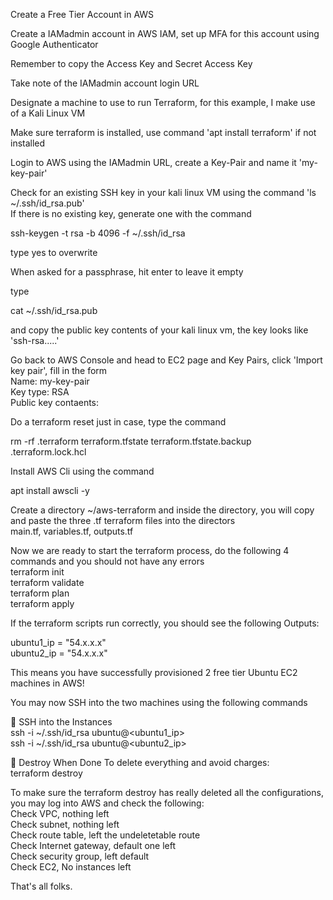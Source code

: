 Create a Free Tier Account in AWS  

Create a IAMadmin account in AWS IAM, set up MFA for this account using Google Authenticator  

Remember to copy the Access Key and Secret Access Key  

Take note of the IAMadmin account login URL  

Designate a machine to use to run Terraform, for this example, I make use of a Kali Linux VM  

Make sure terraform is installed, use command 'apt install terraform' if not installed  

Login to AWS using the IAMadmin URL, create a Key-Pair and name it 'my-key-pair'  

Check for an existing SSH key in your kali linux VM using the command 'ls ~/.ssh/id_rsa.pub'  
  If there is no existing key, generate one with the command 
  
  ssh-keygen -t rsa -b 4096 -f ~/.ssh/id_rsa  
  
  type yes to overwrite  
  
  When asked for a passphrase, hit enter  to leave it empty  
  
  type 
  
  cat ~/.ssh/id_rsa.pub
  
  and copy the public key contents of your kali linux vm, the key looks like 'ssh-rsa.....'  

Go back to AWS Console and head to EC2 page and Key Pairs, click 'Import key pair', fill in the form  
  Name: my-key-pair  
  Key type: RSA  
  Public key contaents: <paste in your public key here>  

Do a terraform reset just in case, type the command   

rm -rf .terraform terraform.tfstate terraform.tfstate.backup .terraform.lock.hcl  

Install AWS Cli using the command 

apt install awscli -y  

Create a directory ~/aws-terraform and inside the directory, you will copy and paste the three .tf terraform files into the directors  
  main.tf, variables.tf, outputs.tf  

Now we are ready to start the terraform process, do the following 4 commands and you should not have any errors  
  terraform init  
  terraform validate  
  terraform plan  
  terraform apply  

If the terraform scripts run correctly, you should see the following
Outputs:                                                                                                                                                                                                                                                               
                                                                                                                                                                                                                                                                       
ubuntu1_ip = "54.x.x.x"                                                                                                                                                                                                                                           
ubuntu2_ip = "54.x.x.x" 

This means you have successfully provisioned 2 free tier Ubuntu EC2 machines in AWS!

You may now SSH into the two machines using the following commands

🔐 SSH into the Instances  
ssh -i ~/.ssh/id_rsa ubuntu@<ubuntu1_ip>  
ssh -i ~/.ssh/id_rsa ubuntu@<ubuntu2_ip>  

🧹 Destroy When Done
To delete everything and avoid charges:  
terraform destroy  

To make sure the terraform destroy has really deleted all the configurations, you may log into AWS and check the following:  
  Check VPC, nothing left  
  Check subnet, nothing left  
  Check route table, left the undeletetable route  
  Check Internet gateway, default one left  
  Check security group, left default  
  Check EC2, No instances left  

That's all folks.  




